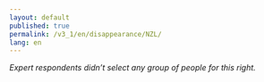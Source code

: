 ```yaml
---
layout: default
published: true
permalink: /v3_1/en/disappearance/NZL/
lang: en
---
```

_Expert respondents didn’t select any group of people for this right._
